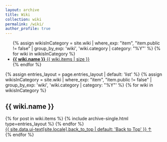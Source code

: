 ```yaml
---
layout: archive
title: Wiki
collection: wiki
permalink: /wiki/
author_profile: true
---
```

<ul class="taxonomy__index">
  {% assign wikisInCategory = site.wiki | where_exp: "item", "item.public != false" | group_by_exp: 'wiki', 'wiki.category | category: "%Y"' %}
  {% for wiki in wikisInCategory %}
    <li>
      <a href="#{{ wiki.name }}">
        <strong>{{ wiki.name }}</strong> <span class="taxonomy__count">{{ wiki.items | size }}</span>
      </a>
    </li>
  {% endfor %}
</ul>


{% assign entries_layout = page.entries_layout | default: 'list' %}
{% assign wikisInCategory = site.wiki | where_exp: "item", "item.public != false" | group_by_exp: 'wiki', 'wiki.category | category: "%Y"' %}
{% for wiki in wikisInCategory %}
  <section id="{{ wiki.name }}" class="taxonomy__section">
    <h2 class="archive__subtitle">{{ wiki.name }}</h2>
    <div class="entries-{{ entries_layout }}">
      {% for post in wiki.items %}
        {% include archive-single.html type=entries_layout %}
      {% endfor %}
    </div>
    <a href="#page-title" class="back-to-top">{{ site.data.ui-text[site.locale].back_to_top | default: 'Back to Top' }} &uarr;</a>
  </section>
{% endfor %}
